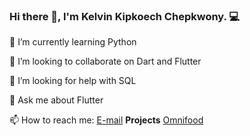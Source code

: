 ### Hi there 👋, I'm Kelvin Kipkoech Chepkwony. 💻

 🌱 I’m currently learning Python

 👯 I’m looking to collaborate on Dart and Flutter

 🤔 I’m looking for help with SQL

 💬 Ask me about Flutter

 📫 How to reach me:
[E-mail](chepkwonyke1@gmail.com) 
**Projects**
[Omnifood](https://kipkoechke.github.io/Omnifood/)

